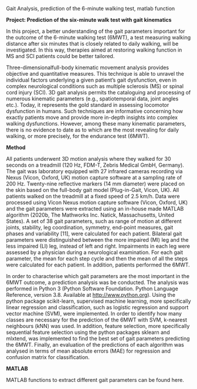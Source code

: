 Gait Analysis, prediction of the 6-minute walking test, matlab function

**Project: Prediction of the six-minute walk test with gait kinematics**

In this project, a better understanding of the gait parameters important for the outcome of the 6-minute walking test (6MWT), a test measuring walking distance after six minutes that is closely related to daily walking, will be investigated. In this way, therapies aimed at restoring walking function in MS and SCI patients could be better tailored.

Three-dimensionalfull-body kinematic movement analysis provides objective and quantitative measures. This technique is able to unravel the individual factors underlying a given patient’s gait dysfunction, even in complex neurological conditions such as multiple sclerosis (MS) or spinal cord injury (SCI). 3D gait analysis permits the cataloguing and processing of numerous kinematic parameters (e.g., spatiotemporal data, joint angles etc.). Today, it represents the gold standard in assessing locomotor dysfunction in humans. Such techniques are informative concerning how exactly patients move and provide more in-depth insights into complex walking dysfunctions. However, among these many kinematic parameters, there is no evidence to date as to which are the most revealing for daily walking, or more precisely, for the endurance test (6MWT).

**Method**

All patients underwent 3D motion analysis where they walked for 30 seconds on a treadmill (120 Hz, FDM-T, Zebris Medical GmbH, Germany). The gait was laboratory equipped with 27 infrared cameras recording via Nexus (Vicon, Oxford, UK) motion capture software at a sampling rate of 200 Hz. Twenty-nine reflective markers (14 mm diameter) were placed on the skin based on the full-body gait model (Plug-in-Gait, Vicon, UK). All patients walked on the treadmill at a fixed speed of 2.5 km/h. Data were processed using Vicon Nexus motion capture software (Vicon, Oxford, UK) and the gait parameters were extracted using an in-house made MATLAB algorithm (2020b, The Mathworks Inc. Natick, Massachusetts, United States). A set of 38 gait parameters, such as range of motion at different joints, stability, leg coordination, symmetry, end-point measures, gait phases and variability [11], were calculated for each patient. Bilateral gait parameters were distinguished between the more impaired (MI) leg and the less impaired (LI) leg, instead of left and right. Impairments in each leg were assessed by a physician during a neurological examination. For each gait parameter, the mean for each step cycle and then the mean of all the steps were calculated for each patient. In addition, patients performed the 6MWT.

In order to characterise which gait parameters are the most important in the 6MWT outcome, a prediction analysis was be conducted. The analysis was performed in Python 3 (Python Software Foundation. Python Language Reference, version 3.8. Available at http://www.python.org). Using the python package scikit-learn, supervised machine learning, more specifically linear regression and classification, such as logistic regression and support vector machine (SVM), were implemented. In order to identify how many classes are necessary for the prediction of the 6MWT with SVM, k-nearest neighbours (kNN) was used. In addition, feature selection, more specifically sequential feature selection using the python packages sklearn and mlxtend, was implemented to find the best set of gait parameters predicting the 6MWT. Finally, an evaluation of the predictions of each algorithm was analysed in terms of mean absolute errors (MAE) for regression and confusion matrix for classification.

**MATLAB**

MATLAB functions to extract different gait parameters can be found here.
